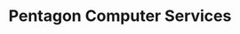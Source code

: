 ---
title: "Pentagon Computer Services"
url: /gateshead/pentagon-computer-services/
shop: computer
---